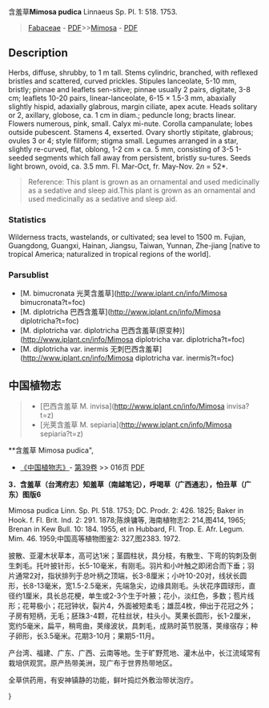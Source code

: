 含羞草**Mimosa pudica** Linnaeus Sp. Pl. 1: 518. 1753.

> [Fabaceae](http://www.iplant.cn/info/Fabaceae?t=foc) - [PDF](http://www.iplant.cn/foc/pdf/Fabaceae.pdf)>>[Mimosa](http://www.iplant.cn/info/Mimosa?t=foc) - [PDF](http://www.iplant.cn/foc/pdf/Mimosa.pdf)

## Description

Herbs, diffuse, shrubby, to 1 m tall. Stems cylindric, branched, with reflexed bristles and scattered, curved prickles. Stipules lanceolate, 5-10 mm, bristly; pinnae and leaflets sen-sitive; pinnae usually 2 pairs, digitate, 3-8 cm; leaflets 10-20 pairs, linear-lanceolate, 6-15 × 1.5-3 mm, abaxially slightly hispid, adaxially glabrous, margin ciliate, apex acute. Heads solitary or 2, axillary, globose, ca. 1 cm in diam.; peduncle long; bracts linear. Flowers numerous, pink, small. Calyx mi-nute. Corolla campanulate; lobes outside pubescent. Stamens 4, exserted. Ovary shortly stipitate, glabrous; ovules 3 or 4; style filiform; stigma small. Legumes arranged in a star, slightly re-curved, flat, oblong, 1-2 cm × ca. 5 mm, consisting of 3-5 1-seeded segments which fall away from persistent, bristly su-tures. Seeds light brown, ovoid, ca. 3.5 mm. Fl. Mar-Oct, fr. May-Nov. 2*n* = 52*.

> Reference: 
> This plant is grown as an ornamental and used medicinally as a sedative and sleep aid.This plant is grown as an ornamental and used medicinally as a sedative and sleep aid.

### Statistics
Wilderness tracts, wastelands, or cultivated; sea level to 1500 m. Fujian, Guangdong, Guangxi, Hainan, Jiangsu, Taiwan, Yunnan, Zhe-jiang [native to tropical America; naturalized in tropical regions of the world].

### Parsublist

* [M.  bimucronata  光荚含羞草](http://www.iplant.cn/info/Mimosa bimucronata?t=foc)
* [M.  diplotricha  巴西含羞草](http://www.iplant.cn/info/Mimosa diplotricha?t=foc)
* [M.  diplotricha var. diplotricha  巴西含羞草(原变种)](http://www.iplant.cn/info/Mimosa diplotricha var. diplotricha?t=foc)
* [M.  diplotricha var. inermis  无刺巴西含羞草](http://www.iplant.cn/info/Mimosa diplotricha var. inermis?t=foc)

## 中国植物志

> * [巴西含羞草  M.  invisa](http://www.iplant.cn/info/Mimosa invisa?t=z)
> * [光荚含羞草  M.  sepiaria](http://www.iplant.cn/info/Mimosa sepiaria?t=z)

**含羞草 Mimosa pudica",

* [《中国植物志》](http://www.iplant.cn/frps)- [第39卷](http://www.iplant.cn/frps/vol/39) >> 016页 [PDF](http://www.iplant.cn/frps/pdf/39/016b.PDF)

**3．含羞草（台湾府志）知羞草（南越笔记），呼喝草（广西通志），怕丑草（广东）图版6**

Mimosa pudica Linn. Sp. Pl. 518. 1753; DC. Prodr. 2: 426. 1825; Baker in Hook. f. Fl. Brit. Ind. 2: 291. 1878;陈焕镛等, 海南植物志2: 214,图414, 1965; Brenan in Kew Bull. 10: 184. 1955, et in Hubbard, Fl. Trop. E. Afr. Legum. Mim. 46. 1959;中国高等植物图鉴2: 327,图2383. 1972.

披散、亚灌木状草本，高可达1米；茎圆柱状，具分枝，有散生、下弯的钩刺及倒生刺毛。托叶披针形，长5-10毫米，有刚毛。羽片和小叶触之即闭合而下垂；羽片通常2对，指状排列于总叶柄之顶端，长3-8厘米；小叶10-20对，线状长圆形，长8-13毫米，宽1.5-2.5毫米，先端急尖，边缘具刚毛。头状花序圆球形，直径约1厘米，具长总花梗，单生或2-3个生于叶腋；花小，淡红色，多数；苞片线形；花萼极小；花冠钟状，裂片4，外面被短柔毛；雄蕊4枚，伸出于花冠之外；子房有短柄，无毛；胚珠3-4颗，花柱丝状，柱头小。荚果长圆形，长1-2厘米，宽约5毫米，扁平，稍弯曲，荚缘波状，具刺毛，成熟时英节脱落，荚缘宿存；种子卵形，长3.5毫米。花期3-10月；果期5-11月。

产台湾、福建、广东、广西、云南等地。生于旷野荒地、灌木丛中，长江流域常有栽培供观赏。原产热带美洲，现广布于世界热带地区。

全草供药用，有安神镇静的功能，鲜叶捣烂外敷治带状泡疗。

}